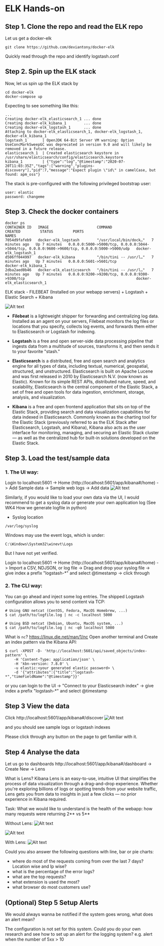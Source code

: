 # ELK Hands-on

## Step 1. Clone the repo and read the ELK repo 

Let us get a docker-elk
```
git clone https://github.com/deviantony/docker-elk
```

Quickly read through the repo and identify logstash.conf

## Step 2. Spin up the ELK stack

Now, let us spin up the ELK stack by
```
cd docker-elk
docker-compose up
```
Expecting to see something like this:
```
...
Creating docker-elk_elasticsearch_1 ... done
Creating docker-elk_kibana_1        ... done
Creating docker-elk_logstash_1      ... done
Attaching to docker-elk_elasticsearch_1, docker-elk_logstash_1, docker-elk_kibana_1
logstash_1       | OpenJDK 64-Bit Server VM warning: Option UseConcMarkSweepGC was deprecated in version 9.0 and will likely be removed in a future release.
elasticsearch_1  | Created elasticsearch keystore in /usr/share/elasticsearch/config/elasticsearch.keystore
kibana_1         | {"type":"log","@timestamp":"2020-07-20T11:03:35Z","tags":["warning","plugins-discovery"],"pid":7,"message":"Expect plugin \"id\" in camelCase, but found: apm_oss"}
```
The stack is pre-configured with the following privileged bootstrap user:
```
user: elastic
password: changeme
```

## Step 3. Check the docker containers
```
docker ps
CONTAINER ID   IMAGE                      COMMAND                  CREATED         STATUS         PORTS                                                                                            NAMES
7054d9fafeb9   docker-elk_logstash        "/usr/local/bin/dock…"   7 minutes ago   Up 7 minutes   0.0.0.0:5000->5000/tcp, 0.0.0.0:5044->5044/tcp, 0.0.0.0:9600->9600/tcp, 0.0.0.0:5000->5000/udp   docker-elk_logstash_1
d506ff044997   docker-elk_kibana          "/bin/tini -- /usr/l…"   7 minutes ago   Up 7 minutes   0.0.0.0:5601->5601/tcp                                                                           docker-elk_kibana_1
2dba2aed0b46   docker-elk_elasticsearch   "/bin/tini -- /usr/l…"   7 minutes ago   Up 7 minutes   0.0.0.0:9200->9200/tcp, 0.0.0.0:9300->9300/tcp                                                   docker-elk_elasticsearch_1
```
ELK stack - FILEBEAT (Installed on your webapp servers) + Logstash + Elastic Search + Kibana

![Alt text](images/high_level.png?raw=true)

* **Filebeat** is a lightweight shipper for forwarding and centralizing log data. Installed as an agent on your servers,
  Filebeat monitors the log files or locations that you specify, collects log events, and forwards them either to 
  Elasticsearch or Logstash for indexing.
  
* **Logstash** is a free and open server-side data processing pipeline that ingests data from a multitude of sources, 
  transforms it, and then sends it to your favorite "stash." 
  
* **Elasticsearch** is a distributed, free and open search and analytics engine for all types of data, including textual, 
  numerical, geospatial, structured, and unstructured. Elasticsearch is built on Apache Lucene and was first released 
  in 2010 by Elasticsearch N.V. (now known as Elastic). Known for its simple REST APIs, distributed nature, speed, and
  scalability, Elasticsearch is the central component of the Elastic Stack, a set of free and open tools for data 
  ingestion, enrichment, storage, analysis, and visualization.
  
* **Kibana** is a free and open frontend application that sits on top of the Elastic Stack, providing search and data 
  visualization capabilities for data indexed in Elasticsearch. Commonly known as the charting tool for the Elastic
  Stack (previously referred to as the ELK Stack after Elasticsearch, Logstash, and Kibana), Kibana also acts as the
  user interface for monitoring, managing, and securing an Elastic Stack cluster — as well as the centralized hub for built-in solutions developed on the Elastic Stack.

## Step 3. Load the test/sample data
### 1. The UI way:
Login to localhost:5601 -> Home (http://localhost:5601/app/kibana#/home) -> Add Sample data -> Sample web logs -> Add data
![Alt text](images/add_sample_data.png?raw=true)

Similarly, if you would like to load your own data via the UI, I would recommend to get a syslog data or generate your
own application log (See WK4 How we generate logfile in python)

* Syslog location
```
/var/log/syslog
```
Windows may use the event logs, which is under:
```
C:\Windows\System32\winevt\Logs
```
But I have not yet verified.

Login to localhost:5601 -> Home (http://localhost:5601/app/kibana#/home) -> Import a CSV, NDJSON, or log file
-> Drag and drop your syslog file -> give index a prefix "logstash-*" and select @timestamp -> click through

### 2. The CLI way:
You can go ahead and inject some log entries. The shipped Logstash configuration allows you to send content via TCP:
```
# Using GNU netcat (CentOS, Fedora, MacOS Homebrew, ...)
$ cat /path/to/logfile.log | nc -c localhost 5000
```

```
# Using BSD netcat (Debian, Ubuntu, MacOS system, ...)
$ cat /path/to/logfile.log | nc -q0 localhost 5000
```

What is `nc`? https://linux.die.net/man/1/nc
Open another terminal and Create an index pattern via the Kibana API:
```
$ curl -XPOST -D- 'http://localhost:5601/api/saved_objects/index-pattern' \
    -H 'Content-Type: application/json' \
    -H 'kbn-version: 7.8.0' \
    -u elastic:<your generated elastic password> \
    -d '{"attributes":{"title":"logstash-*","timeFieldName":"@timestamp"}}'
```
or you can login to the UI -> "Connect to your Elasticsearch index" -> give index a prefix "logstash-*" and select @timestamp

## Step 3 View the data
Click http://localhost:5601/app/kibana#/discover
![Alt text](images/discover_the_data.png?raw=true)

and you should see sample logs or logstash indexes

Please click through any button on the page to get familiar with it.



## Step 4 Analyse the data
Let us go to dashboards http://localhost:5601/app/kibana#/dashboard
-> Create New -> Lens

What is Lens?
Kibana Lens is an easy-to-use, intuitive UI that simplifies the process of data visualization through a drag-and-drop 
experience. Whether you're exploring billions of logs or spotting trends from your website traffic, Lens gets you from
data to insights in just a few clicks — no prior experience in Kibana required.


Task: What we would like to understand is the health of the webapp: how many requests were returning 2** vs 5**

Without Lens:
![Alt text](images/status_code_chart.png?raw=true)

![Alt text](images/status_code_chart_config.png?raw=true)

With Lens:
![Alt text](images/lens.png?raw=true)

Could you also answer the following questions with line, bar or pie charts:
* where do most of the requests coming from over the last 7 days? Location wise and Ip wise?
* what is the percentage of the error logs?
* what are the top requests?
* what extension is used the most?
* what browser do most customers use?


## (Optional) Step 5 Setup Alerts
We would always wanna be notified if the system goes wrong, what does an alert mean?

The configuration is not set for this system. Could you do your own research and see how to set up an alert for the logging system?
e.g. alert when the number of 5xx > 10  